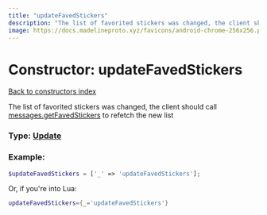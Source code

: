 ```yaml
---
title: "updateFavedStickers"
description: "The list of favorited stickers was changed, the client should call messages.getFavedStickers to refetch the new list"
image: https://docs.madelineproto.xyz/favicons/android-chrome-256x256.png
---
```

# Constructor: updateFavedStickers  
[Back to constructors index](index.md)



The list of favorited stickers was changed, the client should call [messages.getFavedStickers](../methods/messages.getFavedStickers.md) to refetch the new list




### Type: [Update](../types/Update.md)


### Example:

```php
$updateFavedStickers = ['_' => 'updateFavedStickers'];
```  


Or, if you're into Lua:

```lua
updateFavedStickers={_='updateFavedStickers'}

```


